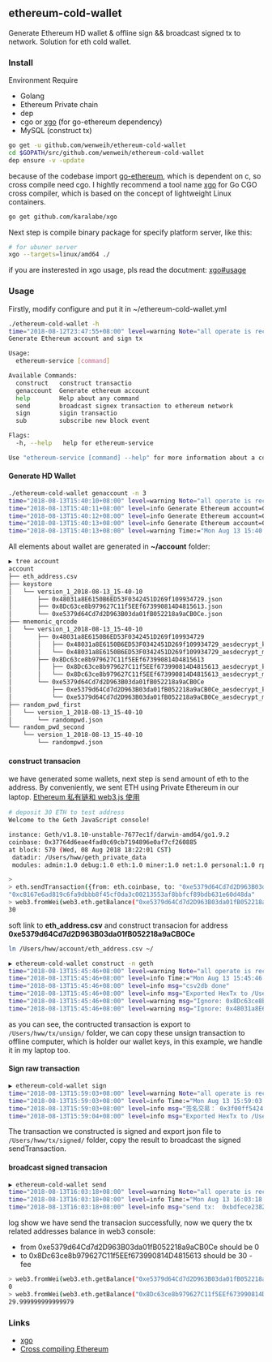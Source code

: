 ## ethereum-cold-wallet
Generate Ethereum HD wallet & offline sign && broadcast signed tx to network. Solution for eth cold wallet.
### Install
Environment Require
- Golang
- Ethereum Private chain
- dep
- cgo or [xgo](https://github.com/karalabe/xgo) (for go-ethereum dependency)
- MySQL (construct tx)

```bash
go get -u github.com/wenweih/ethereum-cold-wallet
cd $GOPATH/src/github.com/wenweih/ethereum-cold-wallet
dep ensure -v -update
```
because of the codebase import [go-ethereum](https://github.com/ethereum/go-ethereum), which is dependent on c, so cross compile need cgo. I hightly recommend a tool name [xgo](https://github.com/karalabe/xgo) for Go CGO cross compiler, which  is based on the concept of lightweight Linux containers.
```bash
go get github.com/karalabe/xgo
```
Next step is compile binary package for specify platform server, like this:
```bash
# for ubuner server
xgo --targets=linux/amd64 ./
```
if you are insterested in xgo usage, pls read the docutment: [xgo#usage](https://github.com/karalabe/xgo#usage)
### Usage
Firstly, modify configure and put it in ~/ethereum-cold-wallet.yml
```bash
./ethereum-cold-wallet -h
time="2018-08-12T23:47:55+08:00" level=warning Note="all operate is recorded" Time:="Sun Aug 12 23:47:55 2018"
Generate Ethereum account and sign tx

Usage:
  ethereum-service [command]

Available Commands:
  construct   construct transactio
  genaccount  Generate ethereum account
  help        Help about any command
  send        broadcast signex transaction to ethereum network
  sign        sigin transactio
  sub         subscribe new block event

Flags:
  -h, --help   help for ethereum-service

Use "ethereum-service [command] --help" for more information about a command.
```
#### Generate HD Wallet
```bash
./ethereum-cold-wallet genaccount -n 3
time="2018-08-13T15:40:10+08:00" level=warning Note="all operate is recorded" Time:="Mon Aug 13 15:40:10 2018"
time="2018-08-13T15:40:11+08:00" level=info Generate Ethereum account=0xe5379d64Cd7d2D963B03da01fB052218a9aCB0Ce Time:="Mon Aug 13 15:40:11 2018"
time="2018-08-13T15:40:12+08:00" level=info Generate Ethereum account=0x8Dc63ce8b979627C11f5EEf673990814D4815613 Time:="Mon Aug 13 15:40:12 2018"
time="2018-08-13T15:40:13+08:00" level=info Generate Ethereum account=0x48031a8E6150B6ED53F0342451D269f109934729 Time:="Mon Aug 13 15:40:13 2018"
time="2018-08-13T15:40:13+08:00" level=warning Time:="Mon Aug 13 15:40:13 2018" export address to file=/Users/hww/account/eth_address.csv
```
All elements about wallet are generated in **~/account** folder:
```bash
▶ tree account
account
├── eth_address.csv
├── keystore
│   └── version_1_2018-08-13_15-40-10
│       ├── 0x48031a8E6150B6ED53F0342451D269f109934729.json
│       ├── 0x8Dc63ce8b979627C11f5EEf673990814D4815613.json
│       └── 0xe5379d64Cd7d2D963B03da01fB052218a9aCB0Ce.json
├── mnemonic_qrcode
│   └── version_1_2018-08-13_15-40-10
│       ├── 0x48031a8E6150B6ED53F0342451D269f109934729
│       │   ├── 0x48031a8E6150B6ED53F0342451D269f109934729_aesdecrypt_key_marked.png
│       │   └── 0x48031a8E6150B6ED53F0342451D269f109934729_aesdecrypt_mnemonic_marked.png
│       ├── 0x8Dc63ce8b979627C11f5EEf673990814D4815613
│       │   ├── 0x8Dc63ce8b979627C11f5EEf673990814D4815613_aesdecrypt_key_marked.png
│       │   └── 0x8Dc63ce8b979627C11f5EEf673990814D4815613_aesdecrypt_mnemonic_marked.png
│       └── 0xe5379d64Cd7d2D963B03da01fB052218a9aCB0Ce
│           ├── 0xe5379d64Cd7d2D963B03da01fB052218a9aCB0Ce_aesdecrypt_key_marked.png
│           └── 0xe5379d64Cd7d2D963B03da01fB052218a9aCB0Ce_aesdecrypt_mnemonic_marked.png
├── random_pwd_first
│   └── version_1_2018-08-13_15-40-10
│       └── randompwd.json
└── random_pwd_second
    └── version_1_2018-08-13_15-40-10
        └── randompwd.json
```
#### construct transacion
we have generated some wallets, next step is send amount of eth to the address. By conveniently, we sent ETH using Private Ethereum in our laptop.
[Ethereum 私有链和 web3.js 使用](https://huangwenwei.com/blogs/ethereum-private-chain-and-web3js)

```bash
# deposit 30 ETH to test address
Welcome to the Geth JavaScript console!

instance: Geth/v1.8.10-unstable-7677ec1f/darwin-amd64/go1.9.2
coinbase: 0x37764d6eae4fad0c69cb7194896e0af7cf260885
at block: 570 (Wed, 08 Aug 2018 18:22:01 CST)
 datadir: /Users/hww/geth_private_data
 modules: admin:1.0 debug:1.0 eth:1.0 miner:1.0 net:1.0 personal:1.0 rpc:1.0 txpool:1.0 web3:1.0

>
> eth.sendTransaction({from: eth.coinbase, to: "0xe5379d64Cd7d2D963B03da01fB052218a9aCB0Ce",value:web3.toWei(30,"ether")})
"0xc8167e6ad819c6fa9dbbb8f45cf0da3c00213553af8bbfcf89bdb631e60d48da"
> web3.fromWei(web3.eth.getBalance("0xe5379d64Cd7d2D963B03da01fB052218a9aCB0Ce"),"ether")
30
```
soft link to **eth_address.csv** and construct transacion for address **0xe5379d64Cd7d2D963B03da01fB052218a9aCB0Ce**
```bash
ln /Users/hww/account/eth_address.csv ~/

▶ ethereum-cold-wallet construct -n geth
time="2018-08-13T15:45:46+08:00" level=warning Note="all operate is recorded" Time:="Mon Aug 13 15:45:46 2018"
time="2018-08-13T15:45:46+08:00" level=info Time:="Mon Aug 13 15:45:46 2018" Using Configure file=/Users/hww/ethereum-cold-wallet.yml
time="2018-08-13T15:45:46+08:00" level=info msg="csv2db done"
time="2018-08-13T15:45:46+08:00" level=info msg="Exported HexTx to /Users/hww/tx/unsign/unsign_from.0xe5379d64Cd7d2D963B03da01fB052218a9aCB0Ce.json"
time="2018-08-13T15:45:46+08:00" level=warning msg="Ignore: 0x8Dc63ce8b979627C11f5EEf673990814D4815613 balance not great than the configure amount"
time="2018-08-13T15:45:46+08:00" level=warning msg="Ignore: 0x48031a8E6150B6ED53F0342451D269f109934729 balance not great than the configure amount"
```
as you can see, the contructed transaction is export to ```/Users/hww/tx/unsign/``` folder, we can copy these unsign transaction to offline computer, which is holder our wallet keys, in this example, we handle it in my laptop too.
#### Sign raw transaction
```bash
▶ ethereum-cold-wallet sign
time="2018-08-13T15:59:03+08:00" level=warning Note="all operate is recorded" Time:="Mon Aug 13 15:59:03 2018"
time="2018-08-13T15:59:03+08:00" level=info Time:="Mon Aug 13 15:59:03 2018" Using Configure file=/Users/hww/ethereum-cold-wallet.yml
time="2018-08-13T15:59:03+08:00" level=info msg="签名交易： 0x3f00ff54245328604a6f43f4de279de100d4afc8d5e7536eeaee7b531c2d64d2  To: 0x8Dc63ce8b979627C11f5EEf673990814D4815613"
time="2018-08-13T15:59:04+08:00" level=info msg="Exported HexTx to /Users/hww/tx/signed/signed_from.0xe5379d64Cd7d2D963B03da01fB052218a9aCB0Ce.json"
```
The transaction we constructed is signed and export json file to ```/Users/hww/tx/signed/``` folder, copy the result to broadcast the signed sendTransaction.
#### broadcast signed transacion
```bash
▶ ethereum-cold-wallet send
time="2018-08-13T16:03:18+08:00" level=warning Note="all operate is recorded" Time:="Mon Aug 13 16:03:18 2018"
time="2018-08-13T16:03:18+08:00" level=info Time:="Mon Aug 13 16:03:18 2018" Using Configure file=/Users/hww/ethereum-cold-wallet.yml
time="2018-08-13T16:03:18+08:00" level=info msg="send tx:  0xbdfece2382b6e08c265928578b11b00292582670ad5b2c7a90243267b892d41b success"
```
log show we have send the transacion successfully, now we query the tx related addresses balance in web3 console:
- from 0xe5379d64Cd7d2D963B03da01fB052218a9aCB0Ce should be 0
- to 0x8Dc63ce8b979627C11f5EEf673990814D4815613 should be 30 - fee

```bash
> web3.fromWei(web3.eth.getBalance("0xe5379d64Cd7d2D963B03da01fB052218a9aCB0Ce"),"ether")
0
> web3.fromWei(web3.eth.getBalance("0x8Dc63ce8b979627C11f5EEf673990814D4815613"),"ether")
29.999999999999979
```
### Links
- [xgo](https://github.com/karalabe/xgo)
- [Cross compiling Ethereum](https://github.com/ethereum/go-ethereum/wiki/Cross-compiling-Ethereum)
